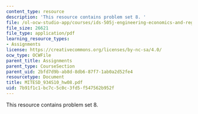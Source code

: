 ```yaml
---
content_type: resource
description: 'This resource contains problem set 8. '
file: /ol-ocw-studio-app/courses/ids-505j-engineering-economics-and-regulation-of-the-electric-power-sector-spring-2010/7b91f1c1bc7c5c0c3fd5f547562b952f_MITESD_934S10_hw08.pdf
file_size: 26621
file_type: application/pdf
learning_resource_types:
- Assignments
license: https://creativecommons.org/licenses/by-nc-sa/4.0/
ocw_type: OCWFile
parent_title: Assignments
parent_type: CourseSection
parent_uid: 2bfd7d9b-ab8d-8db6-87f7-1ab0a2d52fe4
resourcetype: Document
title: MITESD_934S10_hw08.pdf
uid: 7b91f1c1-bc7c-5c0c-3fd5-f547562b952f
---
```

This resource contains problem set 8. 